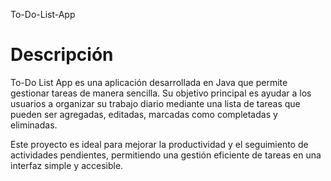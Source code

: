 To-Do-List-App

# Descripción

To-Do List App es una aplicación desarrollada en Java que permite gestionar tareas de manera sencilla. Su objetivo principal es ayudar a los usuarios a organizar su trabajo diario mediante una lista de tareas que pueden ser agregadas, editadas, marcadas como completadas y eliminadas.

Este proyecto es ideal para mejorar la productividad y el seguimiento de actividades pendientes, permitiendo una gestión eficiente de tareas en una interfaz simple y accesible.
